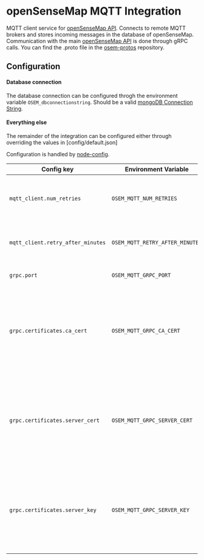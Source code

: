 # openSenseMap MQTT Integration

MQTT client service for [openSenseMap API]. Connects to remote MQTT brokers and stores incoming messages in the database of openSenseMap. Communication with the main [openSenseMap API] is done through gRPC calls. You can find the .proto file in the [osem-protos] repository.

## Configuration

#### Database connection
The database connection can be configured throgh the environment variable `OSEM_dbconnectionstring`. Should be a valid [mongoDB Connection String].

#### Everything else
The remainder of the integration can be configured either through overriding the values in [config/default.json]

Configuration is handled by [node-config].

| Config key | Environment Variable | Description |
|------------|----------------------|-------------|
| `mqtt_client.num_retries` | `OSEM_MQTT_NUM_RETRIES` | Number of retries which the MQTT client takes until backing off |
| `mqtt_client.retry_after_minutes` | `OSEM_MQTT_RETRY_AFTER_MINUTES` | Minutes after the MQTT clients restarts connecting after errors |
| `grpc.port` | `OSEM_MQTT_GRPC_PORT` | Port on which the gRPC server listens |
| `grpc.certificates.ca_cert` | `OSEM_MQTT_GRPC_CA_CERT` | CA certificate for gRPC TLS client authentication. Can be specified either as path to a certificate file or the certificate directly. |
| `grpc.certificates.server_cert` | `OSEM_MQTT_GRPC_SERVER_CERT` | Server certificate for gRPC TLS client authentication. Can be specified either as path to a certificate file or the certificate directly. |
| `grpc.certificates.server_key` | `OSEM_MQTT_GRPC_SERVER_KEY` | Server certificate key for gRPC TLS client authentication. Can be specified either as path to a key file or the key directly. |

[openSenseMap API]: https://github.com/sensebox/openSenseMap-API
[node-config]: https://github.com/lorenwest/node-config
[mongoDB Connection String]: https://docs.mongodb.com/v3.2/reference/connection-string/
[osem-protos]: https://github.com/sensebox/osem-protos/blob/master/mqtt/mqtt.proto
